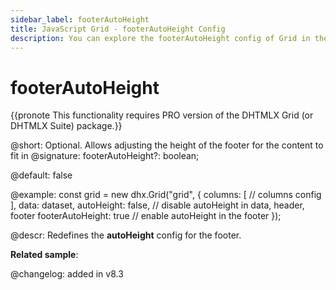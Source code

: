 ```yaml
---
sidebar_label: footerAutoHeight
title: JavaScript Grid - footerAutoHeight Config 
description: You can explore the footerAutoHeight config of Grid in the documentation of the DHTMLX JavaScript UI library. Browse developer guides and API reference, try out code examples and live demos, and download a free 30-day evaluation version of DHTMLX Suite.
---
```


# footerAutoHeight

{{pronote This functionality requires PRO version of the DHTMLX Grid (or DHTMLX Suite) package.}}

@short: Optional. Allows adjusting the height of the footer for the content to fit in
@signature: footerAutoHeight?: boolean;

@default: false

@example:
const grid = new dhx.Grid("grid", {
    columns: [
    	// columns config
    ],
    data: dataset,
    autoHeight: false, // disable autoHeight in data, header, footer
    footerAutoHeight: true // enable autoHeight in the footer
});

@descr: Redefines the <b>autoHeight</b> config for the footer.


**Related sample**: 


@changelog: added in v8.3


